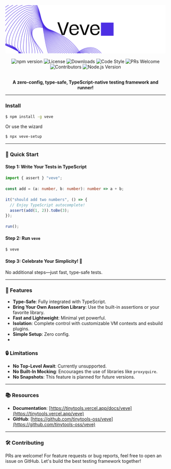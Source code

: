 ![Veve Banner](./assets/banner.png)

<div align="center">
  <img src="https://img.shields.io/npm/v/veve" alt="npm version">
  <img src="https://img.shields.io/npm/l/veve" alt="License">
  <img src="https://img.shields.io/npm/dm/veve" alt="Downloads">
  <img src="https://img.shields.io/badge/code_style-eslint-brightgreen" alt="Code Style">
  <img src="https://img.shields.io/badge/PRs-welcome-brightgreen.svg" alt="PRs Welcome">
  <img src="https://img.shields.io/github/contributors/tinytools-oss/veve" alt="Contributors">
  <img src="https://img.shields.io/node/v/veve" alt="Node.js Version">
  <br />
  <br />
  <p><strong>A zero-config, type-safe, TypeScript-native testing framework and runner!</strong></p>
</div>

---

### Install

```bash
$ npm install -g veve
```

Or use the wizard

```bash
$ npx veve-setup
```

---

### 🚀 Quick Start

#### Step 1: Write Your Tests in TypeScript

```typescript
import { assert } "veve";

const add = (a: number, b: number): number => a + b;

it("should add two numbers", () => {
  // Enjoy TypeScript autocomplete!
  assert(add(1, 2)).toBe(3);
});

run();
```

#### Step 2: Run `veve`

```bash
$ veve
```

#### Step 3: Celebrate Your Simplicity! 🎉

No additional steps—just fast, type-safe tests.

---

### 🌟 Features

- **Type-Safe**: Fully integrated with TypeScript.
- **Bring Your Own Assertion Library**: Use the built-in assertions or your favorite library.
- **Fast and Lightweight**: Minimal yet powerful.
- **Isolation**: Complete control with customizable VM contexts and esbuild plugins.
- **Simple Setup**: Zero config.
-

### 🔒 Limitations

- **No Top-Level Await**: Currently unsupported.
- **No Built-In Mocking**: Encourages the use of libraries like `proxyquire`.
- **No Snapshots**: This feature is planned for future versions.

---

### 📚 Resources

- **Documentation**: [https://tinytools.vercel.app/docs/veve](https://tinytools.vercel.app/veve)
- **GitHub**: [https://github.com/tinytools-oss/veve](https://github.com/tinytools-oss/veve)

---

### 🛠 Contributing

PRs are welcome! For feature requests or bug reports, feel free to open an issue on GitHub. Let's build the best testing framework together!
